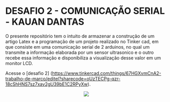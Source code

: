 # DESAFIO 2 - COMUNICAÇÃO SERIAL - KAUAN DANTAS

O presente repositório tem o intuito de armazenar a construção de um artigo Latex e a programação de um projeto realizado no Tinker cad, em que consiste em uma comunicação serial de 2 arduinos, no qual um transmite a informação elaborada por um sensor ultrasonico  e o outro recebe essa informação e disponibiliza a visualização desse valor em um monitor LCD.

Acesse o [desafio 2] (https://www.tinkercad.com/things/67HGXvmCnA2-trabalho-de-marco/editel?sharecode=oUzTECPg-qzr-18cShHNS7sz7xav2gU39bE1C2RPyXw).

<div align="center">
<img src=(https://user-images.githubusercontent.com/100162696/170180595-ef91b89c-8164-4d76-9b48-6ac1c75f26c8.png)
</div>
